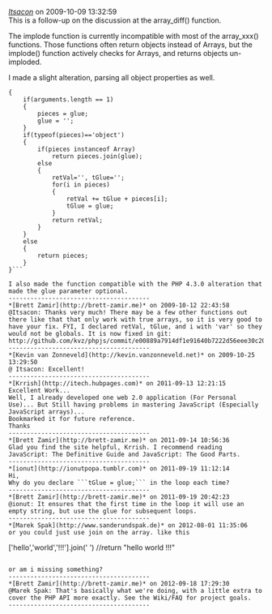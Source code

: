 *[Itsacon](http://www.itsacon.net/)* on 2009-10-09 13:32:59  
This is a follow-up on the discussion at the array_diff() function.

The implode function is currently incompatible with most of the array_xxx() functions. Those functions often return objects instead of Arrays, but the implode() function actively checks for Arrays, and returns objects un-imploded.

I made a slight alteration, parsing all object properties as well.

```function implode(glue,pieces)
{
	if(arguments.length == 1)
	{
		pieces = glue;
		glue = '';
	}
	if(typeof(pieces)=='object')
	{
		if(pieces instanceof Array)
			return pieces.join(glue);
		else
		{
			retVal='', tGlue='';
			for(i in pieces)
			{
				retVal += tGlue + pieces[i];
				tGlue = glue;
			}
			return retVal;
		}
	}
	else
	{
		return pieces;
	}
}```

I also made the function compatible with the PHP 4.3.0 alteration that made the glue parameter optional.
---------------------------------------
*[Brett Zamir](http://brett-zamir.me)* on 2009-10-12 22:43:58  
@Itsacon: Thanks very much! There may be a few other functions out there like that that only work with true arrays, so it is very good to have your fix. FYI, I declared retVal, tGlue, and i with 'var' so they would not be globals. It is now fixed in git: http://github.com/kvz/phpjs/commit/e00889a7914df1e91640b7222d56eee30c20ec97
---------------------------------------
*[Kevin van Zonneveld](http://kevin.vanzonneveld.net)* on 2009-10-25 13:29:50  
@ Itsacon: Excellent!
---------------------------------------
*[Krrish](http://itech.hubpages.com)* on 2011-09-13 12:21:15  
Excellent Work... 
Well, I already developed one web 2.0 application (For Personal Use)... But Still having problems in mastering JavaScript (Especially JavaScript arrays)...
Bookmarked it for future reference.
Thanks
---------------------------------------
*[Brett Zamir](http://brett-zamir.me)* on 2011-09-14 10:56:36  
Glad you find the site helpful, Krrish. I recommend reading JavaScript: The Definitive Guide and JavaScript: The Good Parts.
---------------------------------------
*[ionut](http://ionutpopa.tumblr.com)* on 2011-09-19 11:12:14  
Hi,
Why do you declare ```tGlue = glue;``` in the loop each time?
---------------------------------------
*[Brett Zamir](http://brett-zamir.me)* on 2011-09-19 20:42:23  
@ionut: It ensures that the first time in the loop it will use an empty string, but use the glue for subsequent loops.
---------------------------------------
*[Marek Spak](http://www.sanderundspak.de)* on 2012-08-01 11:35:06  
or you could just use join on the array. like this

```
['hello','world','!!!'].join(' ') //return "hello world !!!"
```

or am i missing something?
---------------------------------------
*[Brett Zamir](http://brett-zamir.me)* on 2012-09-18 17:29:30  
@Marek Spak: That's basically what we're doing, with a little extra to cover the PHP API more exactly. See the Wiki/FAQ for project goals.
---------------------------------------
